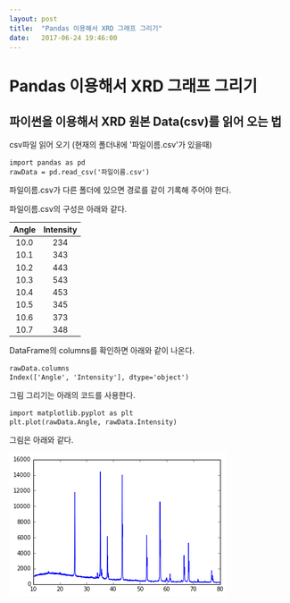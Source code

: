 ```yaml
---
layout: post
title:  "Pandas 이용해서 XRD 그래프 그리기"
date:   2017-06-24 19:46:00
---
```


# Pandas 이용해서 XRD 그래프 그리기

## 파이썬을 이용해서 XRD 원본 Data(csv)를 읽어 오는 법

csv파일 읽어 오기 (현재의 폴더내에 '파일이름.csv'가 있을때)


    import pandas as pd
    rawData = pd.read_csv('파일이름.csv')

    
파일이름.csv가 다른 폴더에 있으면 경로를 같이 기록해 주어야 한다.


파일이름.csv의 구성은 아래와 같다.

| Angle |   Intensity |
| :---: | :----------:|
| 10.0  | 234         |
| 10.1  | 343         |
| 10.2  | 443         |
| 10.3  | 543         |
| 10.4  | 453         |
| 10.5  | 345         |
| 10.6  | 373         |
| 10.7  | 348         |

DataFrame의 columns를 확인하면 아래와 같이 나온다.

    rawData.columns
    Index(['Angle', 'Intensity'], dtype='object')


그림 그리기는 아래의 코드를 사용한다.

    import matplotlib.pyplot as plt
    plt.plot(rawData.Angle, rawData.Intensity)

그림은 아래와 같다.

![graph image](/images/xrd_example.png)
